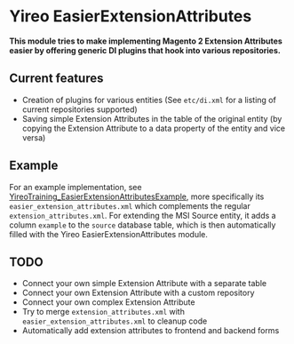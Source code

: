 # Yireo EasierExtensionAttributes

**This module tries to make implementing Magento 2 Extension Attributes easier by offering generic DI plugins that hook into various repositories.**

## Current features
- Creation of plugins for various entities (See `etc/di.xml` for a listing of current repositories supported)
- Saving simple Extension Attributes in the table of the original entity (by copying the Extension Attribute to a data property of the entity and vice versa)

## Example

For an example implementation, see [YireoTraining_EasierExtensionAttributesExample](https://github.com/yireo-training/YireoTraining_EasierExtensionAttributesExample), more specifically its `easier_extension_attributes.xml` which complements the regular `extension_attributes.xml`. For extending the MSI Source entity, it adds a column `example` to the `source` database table, which is then automatically filled with the Yireo EasierExtensionAttributes module.

## TODO
- Connect your own simple Extension Attribute with a separate table
- Connect your own Extension Attribute with a custom repository
- Connect your own complex Extension Attribute
- Try to merge `extension_attributes.xml` with `easier_extension_attributes.xml` to cleanup code
- Automatically add extension attributes to frontend and backend forms